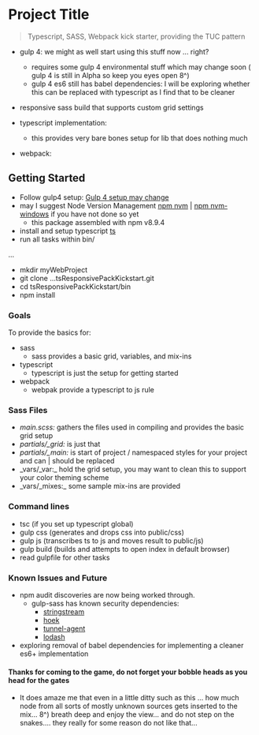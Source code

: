 # Project Title
> Typescript, SASS, Webpack kick starter, providing the TUC pattern
* gulp 4: we might as well start using this stuff now ... right?
  - requires some gulp 4 environmental stuff which may change soon ( gulp 4 is still in Alpha so keep you eyes open 8^)
  - gulp 4 es6 still has babel dependencies: I will be exploring whether this can be replaced with typescript as I find that to be cleaner

* responsive sass build that supports custom grid settings
* typescript implementation:  
  - this provides very bare bones setup for lib that does nothing much
* webpack:  

## Getting Started
- Follow gulp4 setup: [Gulp 4 setup may change](https://www.npmjs.com/package/gulp4)
- may I suggest Node Version Management [npm nvm](https://github.com/creationix/nvm) | [npm nvm-windows](https://github.com/coreybutler/nvm-windows) if you have not done so yet
  - this package assembled with npm v8.9.4
- install and setup typescript [ts](https://www.npmjs.com/package/typescript)
- run all tasks within bin/

...
- mkdir myWebProject
- git clone ...tsResponsivePackKickstart.git
- cd tsResponsivePackKickstart/bin
- npm install

### Goals
To provide the basics for:
- sass
  - sass provides a basic grid, variables, and mix-ins
- typescript
  - typescript is just the setup for getting started
- webpack
  - webpak provide a typescript to js rule

### Sass Files
- _main.scss:_ gathers the files used in compiling and provides the basic grid setup
- _partials/\_grid:_ is just that
- _partials/\_main:_ is start of project / namespaced styles for your project and can | should be replaced
- _vars/\_var:\_ hold the grid setup, you may want to clean this to support your color theming scheme
- _vars/\_mixes:\_ some sample mix-ins are provided

### Command lines
  - tsc         (if you set up typescript global)
  - gulp css    (generates and drops css into public/css)
  - gulp js     (transcribes ts to js and moves result to public/js)  
  - gulp build    (builds and attempts to open index in default browser)
  - read gulpfile for other tasks

### Known Issues and Future
  - npm audit discoveries are now being worked through.
    - gulp-sass has known security dependencies:
      - [stringstream](https://nodesecurity.io/advisories/664)
      - [hoek](https://nodesecurity.io/advisories/566)
      - [tunnel-agent](https://nodesecurity.io/advisories/598)
      - [lodash](https://nodesecurity.io/advisories/577)
  - exploring removal of babel dependencies for implementing a cleaner es6+ implementation


#### Thanks for coming to the game, do not forget your bobble heads as you head for the gates
  - It does amaze me that even in a little ditty such as this ... how much node from all sorts of mostly unknown sources gets inserted to the mix... 8^) breath deep and enjoy the view... and do not step on the snakes.... they really for some reason do not like that...

